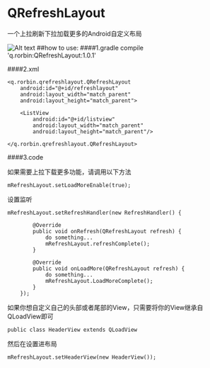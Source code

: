 # QRefreshLayout
一个上拉刷新下拉加载更多的Android自定义布局


![Alt text](https://github.com/qstumn/QRefreshLayout/blob/master/demo.gif?raw=true)
##how to use:
####1.gradle
    compile 'q.rorbin:QRefreshLayout:1.0.1'  

####2.xml

    <q.rorbin.qrefreshlayout.QRefreshLayout
        android:id="@+id/refreshlayout"
        android:layout_width="match_parent"
        android:layout_height="match_parent">
        
        <ListView 
            android:id="@+id/listview"
            android:layout_width="match_parent"
            android:layout_height="match_parent"/>
            
    </q.rorbin.qrefreshlayout.QRefreshLayout>
    

####3.code
  
   如果需要上拉下载更多功能，请调用以下方法
  
  `mRefreshLayout.setLoadMoreEnable(true);`

   设置监听 
  
    mRefreshLayout.setRefreshHandler(new RefreshHandler() {
    
            @Override
            public void onRefresh(QRefreshLayout refresh) {
                do something...
                mRefreshLayout.refreshComplete();
            }
            
            @Override
            public void onLoadMore(QRefreshLayout refresh) {
                do something...
                mRefreshLayout.LoadMoreComplete();
            }
        });

  如果你想自定义自己的头部或者尾部的View，只需要将你的View继承自QLoadView即可
  
  `public class HeaderView extends QLoadView`
  
   然后在设置进布局
  
  `mRefreshLayout.setHeaderView(new HeaderView());`

